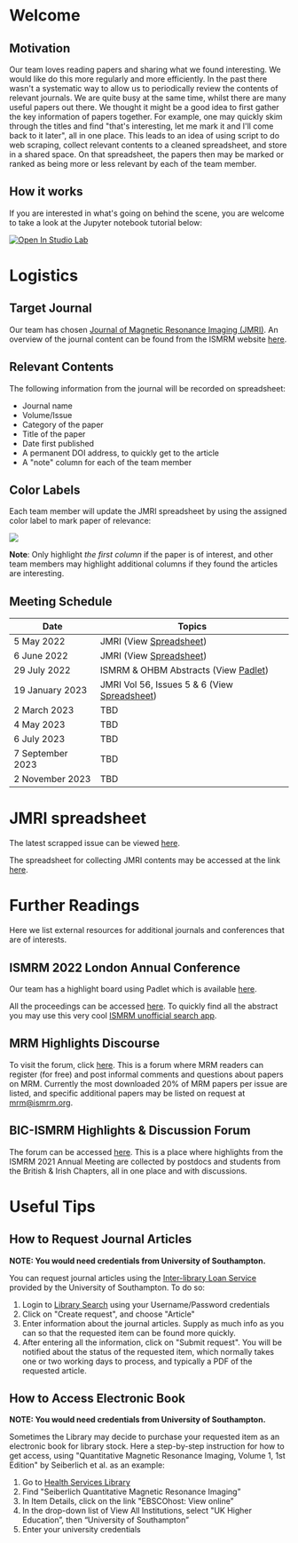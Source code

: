 # Welcome

## Motivation

Our team loves reading papers and sharing what we found interesting. We would like do this more regularly and more efficiently. In the past there wasn't a systematic way to allow us to periodically review the contents of relevant journals. We are quite busy at the same time, whilst there are many useful papers out there. We thought it might be a good idea to first gather the key information of papers together. For example, one may quickly skim through the titles and find "that's interesting, let me mark it and I'll come back to it later", all in one place. This leads to an idea of using script to do web scraping, collect relevant contents to a cleaned spreadsheet, and store in a shared space. On that spreadsheet, the papers then may be marked or ranked as being more or less relevant by each of the team member.

## How it works

If you are interested in what's going on behind the scene, you are welcome to take a look at the Jupyter notebook tutorial below:

[![Open In Studio Lab](https://studiolab.sagemaker.aws/studiolab.svg)](https://studiolab.sagemaker.aws/import/github/sotnir/mri-journal-lounge/blob/main/jmri-web-scrapping-demo.ipynb)

# Logistics

## Target Journal

Our team has chosen [Journal of Magnetic Resonance Imaging (JMRI)](https://onlinelibrary.wiley.com/journal/15222586). An overview of the journal content can be found from the ISMRM website [here](https://www.ismrm.org/membership-journals/journals/).

## Relevant Contents

The following information from the journal will be recorded on spreadsheet:

- Journal name
- Volume/Issue
- Category of the paper
- Title of the paper
- Date first published
- A permanent DOI address, to quickly get to the article
- A "note" column for each of the team member

## Color Labels

Each team member will update the JMRI spreadsheet by using the assigned color label to mark paper of relevance:

![](https://raw.githubusercontent.com/yukaizou2015/UHS-MRIPhysics-journal-web-scrapping/main/img/jmri-team-color.png)

**Note**: Only highlight *the first column* if the paper is of interest, and other team members may highlight additional columns if they found the articles are interesting.

## Meeting Schedule

| Date             | Topics                           |
| ---------------- | -------------------------------- |
| 5 May 2022       | JMRI (View [Spreadsheet](https://docs.google.com/spreadsheets/d/1-4spJ677WzYBpuzcnHu_gO0mSnoR29mk/edit?usp=sharing&ouid=117155765040566319388&rtpof=true&sd=true))     |
| 6 June 2022      | JMRI (View [Spreadsheet](https://docs.google.com/spreadsheets/d/1-4spJ677WzYBpuzcnHu_gO0mSnoR29mk/edit?usp=sharing&ouid=117155765040566319388&rtpof=true&sd=true))     |
| 29 July 2022     | ISMRM & OHBM Abstracts (View [Padlet](https://padlet.com/yukaizou2012/1pegs3rgjxjq41rm))               |
| 19 January 2023  | JMRI Vol 56, Issues 5 & 6 (View [Spreadsheet](https://docs.google.com/spreadsheets/d/1-4spJ677WzYBpuzcnHu_gO0mSnoR29mk/edit?usp=sharing&ouid=117155765040566319388&rtpof=true&sd=true))     |
| 2 March 2023     | TBD     |
| 4 May 2023       | TBD     |
| 6 July 2023      | TBD     |
| 7 September 2023 | TBD     |
| 2 November 2023  | TBD     |

# JMRI spreadsheet

The latest scrapped issue can be viewed [here](https://script.google.com/macros/s/AKfycbyV13WLm-9n4DCShUr7gzq4eMd1shJEGLI5Q1GxBZCLNnAtSskFU6yWQpm6xyEM_M7l/exec).

The spreadsheet for collecting JMRI contents may be accessed at the link [here](https://docs.google.com/spreadsheets/d/1-4spJ677WzYBpuzcnHu_gO0mSnoR29mk/edit?usp=sharing&ouid=117155765040566319388&rtpof=true&sd=true).

# Further Readings

Here we list external resources for additional journals and conferences that are of interests.

## ISMRM 2022 London Annual Conference

Our team has a highlight board using Padlet which is available [here](https://padlet.com/yukaizou2012/1pegs3rgjxjq41rm).

All the proceedings can be accessed [here](https://submissions.mirasmart.com/ISMRM2022/itinerary/Default.aspx?Refresh=1). To quickly find all the abstract you may use this very cool [ISMRM unofficial search app](https://ismrm2022-unofficial.netlify.app/).

## MRM Highlights Discourse

To visit the forum, click [here](http://mrm.ismrm.org/). This is a forum where MRM readers can register (for free) and post informal comments and questions about papers on MRM. Currently the most downloaded 20% of MRM papers per issue are listed, and specific additional papers may be listed on request at mrm@ismrm.org.

## BIC-ISMRM Highlights & Discussion Forum

The forum can be accessed [here](https://padlet.com/petelally/8rohqk9dxuon5je8). This is a place where highlights from the ISMRM 2021 Annual Meeting are collected by postdocs and students from the British & Irish Chapters, all in one place and with discussions.

# Useful Tips

## How to Request Journal Articles

**NOTE: You would need credentials from University of Southampton.**

You can request journal articles using the [Inter-library Loan Service](https://library.soton.ac.uk/ill) provided by the University of Southampton. To do so:
 1. Login to [Library Search](https://southampton.on.worldcat.org/discovery) using your Username/Password credentials
 2. Click on "Create request", and choose "Article"
 4. Enter information about the journal articles. Supply as much info as you can so that the requested item can be found more quickly.
 5. After entering all the information, click on "Submit request". You will be notified about the status of the requested item, which normally takes one or two working days to process, and typically a PDF of the requested article.

## How to Access Electronic Book

**NOTE: You would need credentials from University of Southampton.**

Sometimes the Library may decide to purchase your requested item as an electronic book for library stock. Here a step-by-step instruction for how to get access, using "Quantitative Magnetic Resonance Imaging, Volume 1, 1st Edition" by Seiberlich et al. as an example:

1. Go to [Health Services Library](https://library.soton.ac.uk/hsl)
2. Find "Seiberlich Quantitative Magnetic Resonance Imaging”
3. In Item Details, click on the link "EBSCOhost: View online”
4. In the drop-down list of View All Institutions, select "UK Higher Education”, then “University of Southampton”
5. Enter your university credentials
